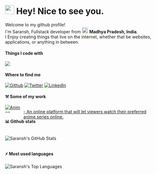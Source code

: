 <h1>
   <img src="https://emojis.slackmojis.com/emojis/images/1531849430/4246/blob-sunglasses.gif?1531849430" width="30"/> 
   Hey! Nice to see you.
</h1>
<p>Welcome to my github profile! </br> I'm Saransh, Fullstack developer from <img src="https://www.india.gov.in/sites/upload_files/npi/files/spotlights/national_flag.jpg" width="20"/> <b>Madhya Pradesh, India</b>. 
   <br/>I Enjoy creating things that live on the internet, whether that be websites, applications, or anything in between. 
</p>
<h4>Things I code with</h4>
<p>
   <img src="https://skillicons.dev/icons?i=react,js,ts,net,cs,nodejs,flutter,firebase,tailwind,git,github,azure,npm,vercel,mongo" />
</p>
<h4>Where to find me</h4>
<p><a href="https://github.com/saranshhardaha" target="_blank"><img alt="Github" src="https://img.shields.io/badge/GitHub-%2312100E.svg?&style=for-the-badge&logo=Github&logoColor=white" /></a> <a href="https://twitter.com/saranshhardaha" target="_blank"><img alt="Twitter" src="https://img.shields.io/badge/twitter-%231DA1F2.svg?&style=for-the-badge&logo=twitter&logoColor=white" /></a> <a href="https://www.linkedin.com/in/saranshhardaha" target="_blank"><img alt="LinkedIn" src="https://img.shields.io/badge/linkedin-%230077B5.svg?&style=for-the-badge&logo=linkedin&logoColor=white" /></a></p>
<h4>⚒️ Some of my work</h4>
<a href="https://animeo-v2.vercel.app" target="_blank" style="display:flex;gap:6px;height:26px;">
   <img alt="Animeo" src="https://img.shields.io/badge/animeo-%230077B5.svg?&style=for-the-badge" />
   <p>- An online platform that will let viewers watch their preferred anime series online.</p>
</a>
<h4>📊 Github stats</h4>
<div style="display:flex;">
   <p align="center">   
      <img align="left" alt="Saransh's GitHub Stats" src="https://github-readme-stats.vercel.app/api?username=saranshhardaha" />
</div>
<h4>⚡ Most used languages</h4>
<div>
   <p align="center">   
      <img align="left" alt="Saransh's Top Languages" src="https://github-readme-stats.vercel.app/api/top-langs/?username=saranshhardaha">
</div>
